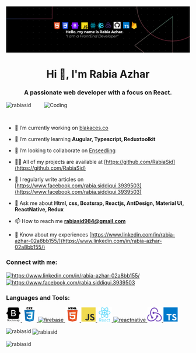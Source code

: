 ![Banner](https://github.com/RabiaSid/banner/blob/main/Banner.png)
<h1 align="center">Hi 👋, I'm Rabia Azhar</h1>
<h3 align="center">A passionate web developer with a focus on React.</h3>
<img align="right" alt="Coding" width="400" src="https://user-images.githubusercontent.com/74038190/221352975-94759904-aa4c-4032-a8ab-b546efb9c478.gif"\>

<p align="left"> <img src="https://komarev.com/ghpvc/?username=rabiasid&label=Profile%20views&color=0e75b6&style=flat" alt="rabiasid" /> </p>

<p align="left"> <a href="https://twitter.com/" target="blank"><img src="https://img.shields.io/twitter/follow/?logo=twitter&style=for-the-badge" alt="" /></a> </p>

- 🔭 I’m currently working on [blakaces.co](https://blakaces.co/)

- 🌱 I’m currently learning **Augular, Typescript, Reduxtoolkit**

- 👯 I’m looking to collaborate on [Enseedling](https://enseedling.com/)

- 👨‍💻 All of my projects are available at [https://github.com/RabiaSid](https://github.com/RabiaSid)

- 📝 I regularly write articles on [https://www.facebook.com/rabia.siddiqui.3939503](https://www.facebook.com/rabia.siddiqui.3939503)

- 💬 Ask me about **Html, css, Boatsrap, Reactjs, AntDesign, Material UI, ReactNative, Redux**

- 📫 How to reach me **rabiasid984@gmail.com**

- 📄 Know about my experiences [https://www.linkedin.com/in/rabia-azhar-02a8bb155/](https://www.linkedin.com/in/rabia-azhar-02a8bb155/)

<h3 align="left">Connect with me:</h3>
<p align="left">
<a href="https://linkedin.com/in/https://www.linkedin.com/in/rabia-azhar-02a8bb155/" target="blank"><img align="center" src="https://raw.githubusercontent.com/rahuldkjain/github-profile-readme-generator/master/src/images/icons/Social/linked-in-alt.svg" alt="https://www.linkedin.com/in/rabia-azhar-02a8bb155/" height="30" width="40" /></a>
<a href="https://fb.com/https://www.facebook.com/rabia.siddiqui.3939503" target="blank"><img align="center" src="https://raw.githubusercontent.com/rahuldkjain/github-profile-readme-generator/master/src/images/icons/Social/facebook.svg" alt="https://www.facebook.com/rabia.siddiqui.3939503" height="30" width="40" /></a>
</p>

<h3 align="left">Languages and Tools:</h3>
<p align="left"> <a href="https://getbootstrap.com" target="_blank" rel="noreferrer"> <img src="https://raw.githubusercontent.com/devicons/devicon/master/icons/bootstrap/bootstrap-plain-wordmark.svg" alt="bootstrap" width="40" height="40"/> </a> <a href="https://www.w3schools.com/css/" target="_blank" rel="noreferrer"> <img src="https://raw.githubusercontent.com/devicons/devicon/master/icons/css3/css3-original-wordmark.svg" alt="css3" width="40" height="40"/> </a> <a href="https://firebase.google.com/" target="_blank" rel="noreferrer"> <img src="https://www.vectorlogo.zone/logos/firebase/firebase-icon.svg" alt="firebase" width="40" height="40"/> </a> <a href="https://www.w3.org/html/" target="_blank" rel="noreferrer"> <img src="https://raw.githubusercontent.com/devicons/devicon/master/icons/html5/html5-original-wordmark.svg" alt="html5" width="40" height="40"/> </a> <a href="https://developer.mozilla.org/en-US/docs/Web/JavaScript" target="_blank" rel="noreferrer"> <img src="https://raw.githubusercontent.com/devicons/devicon/master/icons/javascript/javascript-original.svg" alt="javascript" width="40" height="40"/> </a> <a href="https://reactjs.org/" target="_blank" rel="noreferrer"> <img src="https://raw.githubusercontent.com/devicons/devicon/master/icons/react/react-original-wordmark.svg" alt="react" width="40" height="40"/> </a> <a href="https://reactnative.dev/" target="_blank" rel="noreferrer"> <img src="https://reactnative.dev/img/header_logo.svg" alt="reactnative" width="40" height="40"/> </a> <a href="https://redux.js.org" target="_blank" rel="noreferrer"> <img src="https://raw.githubusercontent.com/devicons/devicon/master/icons/redux/redux-original.svg" alt="redux" width="40" height="40"/> </a> <a href="https://www.typescriptlang.org/" target="_blank" rel="noreferrer"> <img src="https://raw.githubusercontent.com/devicons/devicon/master/icons/typescript/typescript-original.svg" alt="typescript" width="40" height="40"/> </a> </p>

<p><img align="left" src="https://github-readme-stats.vercel.app/api/top-langs?username=rabiasid&show_icons=true&locale=en&layout=compact" alt="rabiasid" /></p>

<p>&nbsp;<img align="center" src="https://github-readme-stats.vercel.app/api?username=rabiasid&show_icons=true&locale=en" alt="rabiasid" /></p>

<p><img align="center" src="https://github-readme-streak-stats.herokuapp.com/?user=rabiasid&" alt="rabiasid" /></p>
